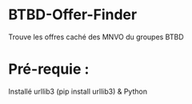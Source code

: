 # BTBD-Offer-Finder
 Trouve les offres caché des MNVO du groupes BTBD

# Pré-requie :
Installé urllib3 (pip install urllib3) & Python